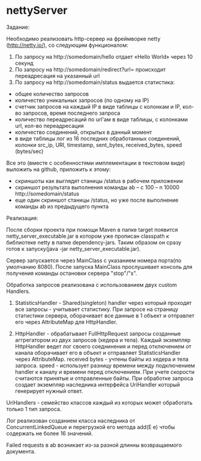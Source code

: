# nettyServer

Задание:

Необходимо реализовать http-сервер на фреймворке netty (http://netty.io/), со следующим функционалом:

1. По запросу на http://somedomain/hello отдает «Hello World» через 10 секунд
2. По запросу на http://somedomain/redirect?url=<url> происходит переадресация на указанный url
3. По запросу на http://somedomain/status выдается статистика:
 - общее количество запросов
 - количество уникальных запросов (по одному на IP)
 - счетчик запросов на каждый IP в виде таблицы с колонкам и IP, кол-во запросов, время последнего запроса
 - количество переадресаций по url'ам  в виде таблицы, с колонками url, кол-во переадресация
 - количество соединений, открытых в данный момент
 - в виде таблицы лог из 16 последних обработанных соединений, колонки src_ip, URI, timestamp,  sent_bytes, received_bytes, speed (bytes/sec)

Все это (вместе с особенностями имплементации в текстовом виде) выложить на github, приложить к этому:
 - скриншоты как выглядят станицы /status в рабочем приложении
 - скриншот результата выполнения команды ab – c 100 – n 10000 http://somedomain/status
 - еще один скриншот станицы /status, но уже после выполнение команды ab из предыдущего пункта


Реализация:

После сборки проекта при помощи Maven в папке target появится netty_server_executable.jar в котором уже прописан
classpath к библиотеке netty в папке dependency-jars. Таким образом он сразу готов к запуску(java -jar netty_server_executable.jar).

Сервер запускается через MainClass с указанием номера порта(по умолчанию 8080).
После запуска MainClass прослушивает консоль для получения команды остановки сервера "stop"/"s".

Обработка запросов реализована с использованием двух custom Handlers.

1. StatisticsHandler - Shared(singleton) handler через который проходят все запросы - учитывает статистику.
При запросе на страницу статистики сервера, оборачивает все данные в 1 объект и отправлет его через AttributeMap
для HttpHandler.

2. HttpHandler - обрабатывает FullHttpRequest запросы созданные аггрегатором из двух запросов (хедера и тела).
Каждый экземпляр HttpHandler ведет лог своего соеднинения и перед отключением от канала
оборачивает его в объект и отправляет StatisticsHandler через AttributeMap. 
received bytes - учтены байты из хедера и тела запроса.
speed - использует разницу времени между подключением handler к каналу и времени перед отключением. 
При учете скорости считаются принятые и отправленные байты.
При обработке запроса создает экземпляр наследника интерфейса UriHandler который генерирует нужный ответ.

UriHandlers - семейство классов каждый из которых может обработать только 1 тип запроса.

Лог реализован созданием класса наследника от ConcurrentLinkedQueue и перегрузкой его метода add(E e)
чтобы содержать не более 16 значений.

Failed requests в ab возникает из-за разной длинны возвращаемого документа.
